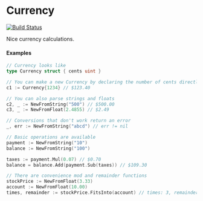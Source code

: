 Currency
=====

[![Build Status](https://travis-ci.org/DistributedDesigns/currency.svg?branch=master)](https://travis-ci.org/DistributedDesigns/currency)

Nice currency calculations.

#### Examples
```go
// Currency looks like
type Currency struct { cents uint }

// You can make a new Currency by declaring the number of cents directly
c1 := Currency{1234} // $123.40

// You can also parse strings and floats
c2, _ := NewFromString("500") // $500.00
c3, _ := NewFromFloat(2.4855) // $2.49

// Conversions that don't work return an error
_, err := NewFromString("abcd") // err != nil

// Basic operations are available
payment := NewFromString("10")
balance := NewFromString("100")

taxes := payment.Mul(0.07) // $0.70
balance = balance.Add(payment.Sub(taxes)) // $109.30

// There are convenience mod and remainder functions
stockPrice := NewFromFloat(3.33)
account := NewFromFloat(10.00)
times, remainder := stockPrice.FitsInto(account) // times: 3, remainder: $0.01
```
